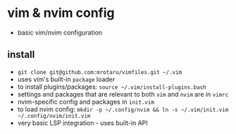 # vim & nvim config

- basic vim/nvim configuration

## install
- `git clone git@github.com:mrotaru/vimfiles.git ~/.vim`
- uses vim's built-in `package` loader
- to install plugins/packages: `source ~/.vim/install-plugins.bash`
- settings and packages that are relevant to both `vim` and `nvim` are in `vimrc`
- nvim-specific config and packages in `init.vim`
- to load nvim config: `mkdir -p ~/.config/nvim && ln -s ~/.vim/init.vim ~/.config/nvim/init.vim`
- very basic LSP integration - uses built-in API
